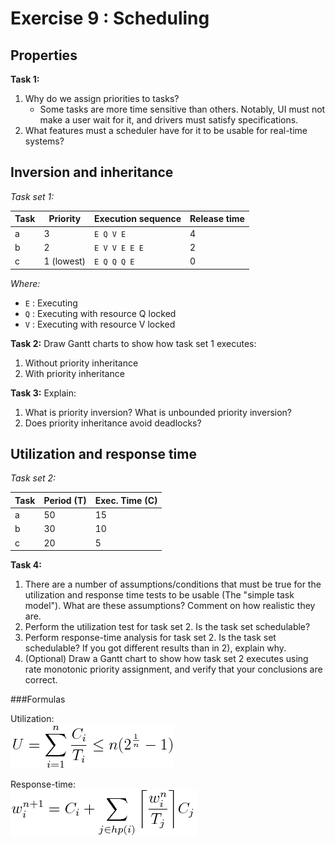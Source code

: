 Exercise 9 : Scheduling
=======================


Properties
----------
**Task 1:**
 1. Why do we assign priorities to tasks?
 	- Some tasks are more time sensitive than others. Notably, UI must not make a user wait for it, and drivers must satisfy specifications.
 2. What features must a scheduler have for it to be usable for real-time systems?

 

Inversion and inheritance
-------------------------


*Task set 1:*

| Task | Priority   | Execution sequence | Release time |
|------|------------|--------------------|--------------|
| a    | 3          | `E Q V E`          | 4            |
| b    | 2          | `E V V E E E`      | 2            |
| c    | 1 (lowest) | `E Q Q Q E`        | 0            |

*Where:*
 - `E` : Executing
 - `Q` : Executing with resource Q locked
 - `V` : Executing with resource V locked


**Task 2:** Draw Gantt charts to show how task set 1 executes:
 1. Without priority inheritance
 2. With priority inheritance

**Task 3:** Explain:
 1. What is priority inversion? What is unbounded priority inversion?
 3. Does priority inheritance avoid deadlocks?




Utilization and response time
-----------------------------

*Task set 2:*

| Task | Period (T) | Exec. Time (C) |
|------|------------|----------------|
| a    | 50         | 15             |
| b    | 30         | 10             |
| c    | 20         | 5              |

**Task 4:**
 1. There are a number of assumptions/conditions that must be true for the utilization and response time tests to be usable (The "simple task model"). What are these assumptions? Comment on how realistic they are.
 2. Perform the utilization test for task set 2. Is the task set schedulable?
 3. Perform response-time analysis for task set 2. Is the task set schedulable? If you got different results than in 2), explain why.
 4. (Optional) Draw a Gantt chart to show how task set 2 executes using rate monotonic priority assignment, and verify that your conclusions are correct.

###Formulas

Utilization:  
![U = \sum_{i=1}^{n} \frac{C_i}{T_i} \leq n(2^{\frac{1}{n}}-1)](eqn-utilization.png)

Response-time:  
![w_{i}^{n+1} = C_i + \sum_{j \in hp(i)} \bigg \lceil {\frac{w_i^n}{T_j}} \bigg \rceil C_j](eqn-responsetime.png)